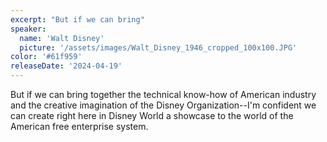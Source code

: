 ```yaml
---
excerpt: "But if we can bring"
speaker:
  name: 'Walt Disney'
  picture: '/assets/images/Walt_Disney_1946_cropped_100x100.JPG'
color: '#61f959'
releaseDate: '2024-04-19'
---
```

But if we can bring together the technical know-how of American industry and the creative imagination of the Disney Organization--I'm confident we can create right here in Disney World a showcase to the world of the American free enterprise system.